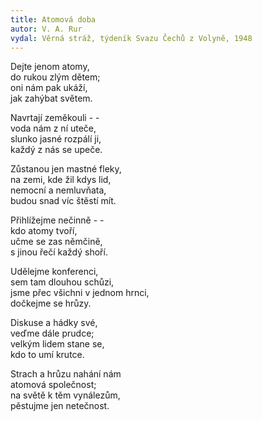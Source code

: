 ```yaml
---
title: Atomová doba
autor: V. A. Rur
vydal: Věrná stráž, týdeník Svazu Čechů z Volyně, 1948
---
```


Dejte jenom atomy,  
do rukou zlým dětem;   
oni nám pak ukáží,  
jak zahýbat světem.

Navrtají zeměkouli - -   
voda nám z ní uteče,   
slunko jasné rozpálí ji,  
každý z nás se upeče.

Zůstanou jen mastné fleky,  
na zemi, kde žil kdys lid,  
nemocní a nemluvňata,  
budou snad víc štěstí mít.

Přihlížejme nečinně - -    
kdo atomy tvoří,   
učme se zas němčině,   
s jinou řečí každý shoří.

Udělejme konferenci,   
sem tam dlouhou schůzi,    
jsme přec všichni v jednom hrnci,  
dočkejme se hrůzy.

Diskuse a hádky své,  
veďme dále prudce;   
velkým lidem stane se,    
kdo to umí krutce.

Strach a hrůzu nahání nám    
atomová společnost;   
na světě k těm vynálezům,  
pěstujme jen netečnost.